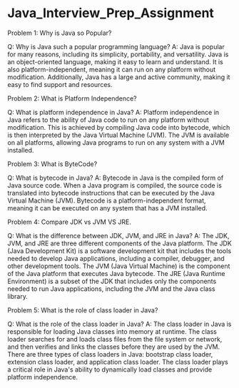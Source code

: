 # Java_Interview_Prep_Assignment
Problem 1: Why is Java so Popular?

Q: Why is Java such a popular programming language?
A: Java is popular for many reasons, including its simplicity, portability, and versatility. Java is an object-oriented language, making it easy to learn and understand. It is also platform-independent, meaning it can run on any platform without modification. Additionally, Java has a large and active community, making it easy to find support and resources.

Problem 2: What is Platform Independence?

Q: What is platform independence in Java?
A: Platform independence in Java refers to the ability of Java code to run on any platform without modification. This is achieved by compiling Java code into bytecode, which is then interpreted by the Java Virtual Machine (JVM). The JVM is available on all platforms, allowing Java programs to run on any system with a JVM installed.

Problem 3: What is ByteCode?

Q: What is bytecode in Java?
A: Bytecode in Java is the compiled form of Java source code. When a Java program is compiled, the source code is translated into bytecode instructions that can be executed by the Java Virtual Machine (JVM). Bytecode is a platform-independent format, meaning it can be executed on any system that has a JVM installed.

Problem 4: Compare JDK vs JVM VS JRE.

Q: What is the difference between JDK, JVM, and JRE in Java?
A: The JDK, JVM, and JRE are three different components of the Java platform. The JDK (Java Development Kit) is a software development kit that includes the tools needed to develop Java applications, including a compiler, debugger, and other development tools. The JVM (Java Virtual Machine) is the component of the Java platform that executes Java bytecode. The JRE (Java Runtime Environment) is a subset of the JDK that includes only the components needed to run Java applications, including the JVM and the Java class library.

Problem 5: What is the role of class loader in Java?

Q: What is the role of the class loader in Java?
A: The class loader in Java is responsible for loading Java classes into memory at runtime. The class loader searches for and loads class files from the file system or network, and then verifies and links the classes before they are used by the JVM. There are three types of class loaders in Java: bootstrap class loader, extension class loader, and application class loader. The class loader plays a critical role in Java's ability to dynamically load classes and provide platform independence.




